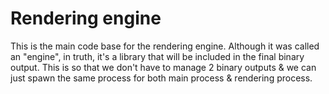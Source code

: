 # Rendering engine

This is the main code base for the rendering engine. Although it was called an "engine", in truth, it's a library that will be included in the final binary output. This is so that we don't have to manage 2 binary outputs & we can just spawn the same process for both main process & rendering process.

